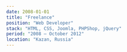 ```yaml
---
date: 2008-01-01
title: "Freelance"
position: "Web Developer"
stack: "HTML, CSS, Joomla, PHPShop, jQuery"
period: "2008 — October 2012"
location: "Kazan, Russia"
---
```

